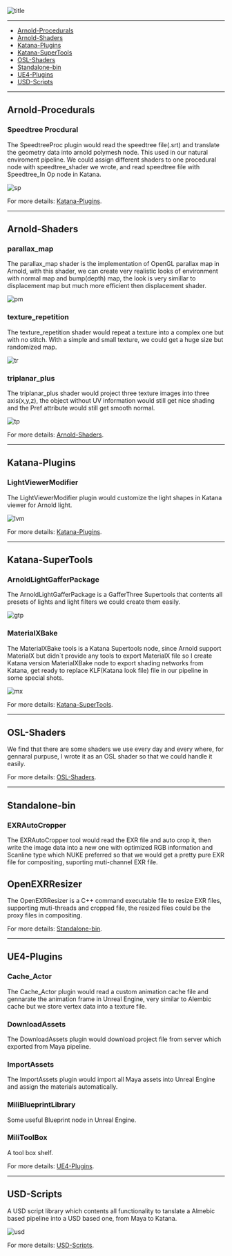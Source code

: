 ![title](https://user-images.githubusercontent.com/16664056/43777247-c330ea2c-9a84-11e8-801f-37de5c868735.png)

------------------------
* [Arnold-Procedurals](https://github.com/iceprincefounder/awesome-works#arnold-procedurals)
* [Arnold-Shaders](https://github.com/iceprincefounder/awesome-works#arnold-shaders)
* [Katana-Plugins](https://github.com/iceprincefounder/awesome-works#katana-plugins)
* [Katana-SuperTools](https://github.com/iceprincefounder/awesome-works#katana-supertools)
* [OSL-Shaders](https://github.com/iceprincefounder/awesome-works#osl-shaders)
* [Standalone-bin](https://github.com/iceprincefounder/awesome-works#standalone-bin)
* [UE4-Plugins](https://github.com/iceprincefounder/awesome-works#ue4-plugins)
* [USD-Scripts](https://github.com/iceprincefounder/awesome-works#usd-scripts)

------------------------
## Arnold-Procedurals

### Speedtree Procdural

The SpeedtreeProc plugin would read the speedtree file(.srt) and translate the geometry data into arnold polymesh node. This used in our natural enviroment pipeline. We could assign different shaders to one procedural node with speedtree_shader we wrote, and read speedtree file with Speedtree_In Op node in Katana.

![sp](https://user-images.githubusercontent.com/16664056/43777259-cade430a-9a84-11e8-99d1-cc59f4d306ae.png)

For more details: [Katana-Plugins](https://github.com/iceprincefounder/awesome-works/tree/master/Arnold-Procedurals).




------------------------
## Arnold-Shaders

### parallax_map

The parallax_map shader is the implementation of OpenGL parallax map in Arnold, with this shader, we can create very realistic looks of environment with normal map and bump(depth) map, the look is very simillar to displacement map but much more efficient then displacement shader.

![pm](https://user-images.githubusercontent.com/16664056/43777727-447f6396-9a86-11e8-88a7-1ed80f6b310c.png)


### texture_repetition

The texture_repetition shader would repeat a texture into a complex one but with no stitch. With a simple and small texture, we could get a huge size but randomized map.

![tr](https://user-images.githubusercontent.com/16664056/43777159-93359160-9a84-11e8-896b-e02b00132921.png)


### triplanar_plus

The triplanar_plus shader would project three texture images into three axis(x,y,z), the object without UV information would still get nice shading and the Pref attribute would still get smooth normal.

![tp](https://user-images.githubusercontent.com/16664056/43777168-981706a0-9a84-11e8-93fa-321c97c77000.png)

For more details: [Arnold-Shaders](https://github.com/iceprincefounder/awesome-works/tree/master/Arnold-Shaders).




------------------------
## Katana-Plugins

### LightViewerModifier

The LightViewerModifier plugin would customize the light shapes in Katana viewer for Arnold light.

![lvm](https://user-images.githubusercontent.com/16664056/43777594-d9eb4586-9a85-11e8-9537-0308c57742f0.png)

For more details: [Katana-Plugins](https://github.com/iceprincefounder/awesome-works/tree/master/Katana-Plugins).




------------------------
## Katana-SuperTools

### ArnoldLightGafferPackage

The ArnoldLightGafferPackage is a GafferThree Supertools that contents all presets of lights and light filters we could create them easily.

![gtp](https://user-images.githubusercontent.com/16664056/43777604-df175ca2-9a85-11e8-88f1-8c36f4ea6667.png)


### MaterialXBake

The MaterialXBake tools is a Katana Supertools node, since Arnold support MaterialX but didn\`t provide any tools to export MaterialX file so I create Katana version MaterialXBake node to export shading networks from Katana, get ready to replace KLF(Katana look file) file in our pipeline in some special shots.

![mx](https://user-images.githubusercontent.com/16664056/43777614-e41b9470-9a85-11e8-983f-4395cbc382c2.png)

For more details: [Katana-SuperTools](https://github.com/iceprincefounder/awesome-works/tree/master/Katana-SuperTools).




------------------------
## OSL-Shaders

We find that there are some shaders we use every day and every where, for gennaral purpuse, I wrote it as an OSL shader so that we could handle it easily. 

For more details: [OSL-Shaders](https://github.com/iceprincefounder/awesome-works/tree/master/OSL-Shaders).




------------------------
## Standalone-bin

### EXRAutoCropper

The EXRAutoCropper tool would read the EXR file and auto crop it, then write the image data into a new one with optimized RGB information and Scanline type which NUKE preferred so that we would get a pretty pure EXR file for compositing, suporting muti-channel EXR file.

## OpenEXRResizer

The OpenEXRResizer is a C++ command executable file to resize EXR files, supporting muti-threads and cropped file, the resized files could be the proxy files in compositing.

For more details: [Standalone-bin](https://github.com/iceprincefounder/awesome-works/tree/master/Standalone-bin).




------------------------
## UE4-Plugins

### Cache_Actor

The Cache_Actor plugin would read a custom animation cache file and gennarate the animation frame in Unreal Engine, very similar to Alembic cache but we store vertex data into a texture file.

### DownloadAssets

The DownloadAssets plugin would download project file from server which exported from Maya pipeline.

### ImportAssets

The ImportAssets plugin would import all Maya assets into Unreal Engine and assign the materials automatically.

### MiliBlueprintLibrary

Some useful Blueprint node in Unreal Engine.

### MiliToolBox

A tool box shelf.

For more details: [UE4-Plugins](https://github.com/iceprincefounder/awesome-works/tree/master/UE4-Plugins).




------------------------
## USD-Scripts

A USD script library which contents all functionality to tanslate a Almebic based pipeline into a USD based one, from Maya to Katana.

![usd](https://user-images.githubusercontent.com/16664056/43777650-fffd271c-9a85-11e8-9581-9f6558309301.png)

For more details: [USD-Scripts](https://github.com/iceprincefounder/awesome-works/tree/master/USD-Scripts).
